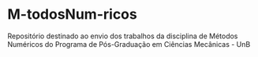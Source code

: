 # M-todosNum-ricos
Repositório destinado ao envio dos trabalhos da disciplina de Métodos Numéricos do Programa de Pós-Graduação em Ciências Mecânicas - UnB
